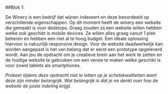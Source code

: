 ##Blok 1:

De Winery is een bedrijf dat wijnen indexeert en deze beoordeeld op verschillende eigenschappen. Op dit moment heeft de winery een website die gemaakt is voor desktops. Graag zouden zij een website willen hebben welke ook geschikt is mobile devices.
Ze willen alles graag vanuit 1 plek beheren en hebben een niet al te hoog budget. Een ideale oplossing hiervoor is natuurlijk responsive design.
Voor de website daadwerkelijk kan worden aangepast is het van belang dat er eerst een prototype opgeleverd wordt. Aan jou de opdracht om je creatieve brein aan het werk te zetten en de huidige website te gebruiken om een versie te maken welke geschikt is voor zowel tablets als smartphones.


*Probeer tijdens deze opdracht niet te letten op je schetskwaliteiten want deze zijn minder belangrijk. Wat belangrijk is dat je na denkt over hoe de website de juiste indeling krijgt.*